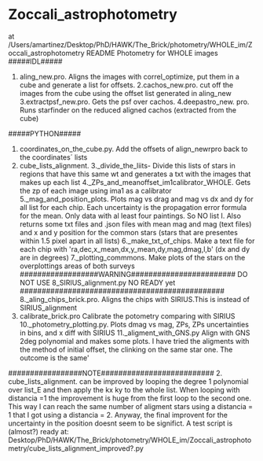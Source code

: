 # Zoccali_astrophotometry
at /Users/amartinez/Desktop/PhD/HAWK/The_Brick/photometry/WHOLE_im/Zoccali_astrophotometry
README
Photometry for WHOLE images
#####IDL#####
1. aling_new.pro. Aligns the images with correl_optimize, put them in a cube and generate a list for offsets.
2.cachos_new.pro. cut off the images from the cube using the offset list generated in aling_new
3.extractpsf_new.pro. Gets the psf over cachos.
4.deepastro_new. pro. Runs starfinder on the reduced aligned cachos (extracted from the cube)

#####PYTHON#####
1. coordinates_on_the_cube.py. Add the offsets of align_newrpro back to the coordinates´ lists
2. cube_lists_alignment.
3._divide_the_liits- Divide this lists of stars in regions that have this same wt and generates a txt with the images that makes up each list
4._ZPs_and_meanoffset_im1calibrator_WHOLE. Gets the zp of each image using ima1 as a calibrator
5._mag_and_position_plots. Plots mag vs drag and mag vs dx and dy for all list for each chip. Each uncertainty is the propagation error formula for the mean. Only data with al least four paintings. So NO list I.
 Also returns some txt files and .json files with mean mag and mag (text files) and x and y position for the common stars (stars that are presentes within 1.5 pixel apart in all lists)
6._make_txt_of_chips. Make a text file for each chip with 'ra,dec,x_mean,dx,y_mean,dy,mag,dmag,l,b' (dx and dy are in degrees)
7._plotting_commmons.  Make plots of the stars on the overplottings areas of both surveys
##################WARNING######################## 
DO NOT USE 8_SIRIUS_alignment.py NO READY yet
###############################################
8._aling_chips_brick.pro. Aligns the chips with SIRIUS.This is instead of SIRIUS_alignment
9. calibrate_brick.pro Calibrate the potometry comparing with SIRIUS 
10._photometry_plotting.py. Plots dmag vs mag, ZPs, ZPs uncertainties in bins, and x diff with SIRIUS 
11._aligment_with_GNS.py Align with GNS 2deg polynomial and makes some plots. I have tried the aligments with the method of initial offset, the clinking on the same star one. The outcome is the same'

#################NOTE##########################
2. cube_lists_alignment. can be improved by looping the degree 1 polynomial over list_E and then apply the kx ky to the whole list.
When looping with distancia =1 the improvement is huge from the first loop to the second one. This way I can reach the same number of aligment 
stars using a distancia = 1 that I got using a distancia = 2. Anyway, the final improvent for the uncertainty in the position doesnt seem to be
significt.
A test script is (almost?) ready at:
Desktop/PhD/HAWK/The_Brick/photometry/WHOLE_im/Zoccali_astrophotometry/cube_lists_alignment_improved?.py
